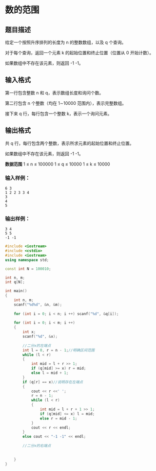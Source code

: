 # 数的范围
## 题目描述
给定一个按照升序排列的长度为 n 的整数数组，以及 q 个查询。

对于每个查询，返回一个元素 k 的起始位置和终止位置（位置从 0 开始计数）。

如果数组中不存在该元素，则返回 -1 -1。

## 输入格式
第一行包含整数 n 和 q，表示数组长度和询问个数。

第二行包含 n 个整数（均在 1∼10000 范围内），表示完整数组。

接下来 q 行，每行包含一个整数 k，表示一个询问元素。

## 输出格式
共 q 行，每行包含两个整数，表示所求元素的起始位置和终止位置。

如果数组中不存在该元素，则返回 -1 -1。

**数据范围**
1 ≤ n ≤ 100000
1 ≤ q ≤ 10000
1 ≤ k ≤ 10000
### 输入样例：
```
6 3
1 2 2 3 3 4
3
4
5
```
### 输出样例：
```
3 4
5 5
-1 -1
```


```c++
#include <iostream>
#include <cstdio>
#include <iostream>
using namespace std;

const int N = 100010;

int n, m;
int q[N];

int main()
{
    int n, m;
    scanf("%d%d", &n, &m);
    
    for (int i = 0; i < n; i ++) scanf("%d", &q[i]);
    
    for (int i = 0; i < m; i ++)
    {
        int x;
        scanf("%d", &x);
        
        //二分x的左端点
        int l = 0, r = n - 1;//明确区间范围
        while (l < r)
        {
            int mid = l + r >> 1;
            if (q[mid] >= x) r = mid;
            else l = mid + 1;
        }
        if (q[r] == x)//说明存在左端点
        {
            cout << r <<' ';
            r = n - 1;
            while (l < r)
            {
                int mid = l + r + 1 >> 1;
                if (q[mid] <= x) l = mid;
                else r = mid - 1;
            }
            cout << r << endl;
        }
        else cout << "-1 -1" << endl;
        
        //二分x的右端点
        
        
    }
}
```
